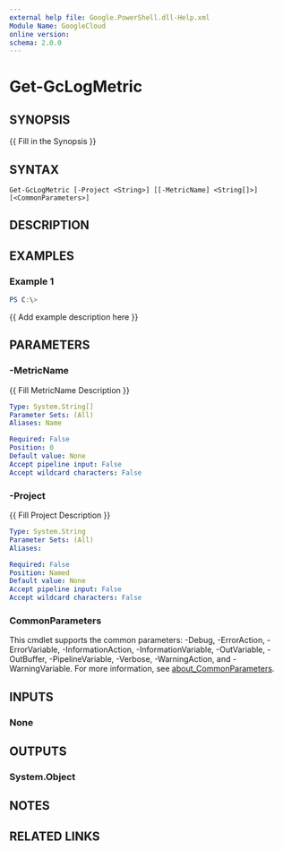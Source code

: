 ```yaml
---
external help file: Google.PowerShell.dll-Help.xml
Module Name: GoogleCloud
online version:
schema: 2.0.0
---
```


# Get-GcLogMetric

## SYNOPSIS
{{ Fill in the Synopsis }}

## SYNTAX

```
Get-GcLogMetric [-Project <String>] [[-MetricName] <String[]>] [<CommonParameters>]
```

## DESCRIPTION


## EXAMPLES

### Example 1
```powershell
PS C:\> 
```

{{ Add example description here }}

## PARAMETERS

### -MetricName
{{ Fill MetricName Description }}

```yaml
Type: System.String[]
Parameter Sets: (All)
Aliases: Name

Required: False
Position: 0
Default value: None
Accept pipeline input: False
Accept wildcard characters: False
```

### -Project
{{ Fill Project Description }}

```yaml
Type: System.String
Parameter Sets: (All)
Aliases:

Required: False
Position: Named
Default value: None
Accept pipeline input: False
Accept wildcard characters: False
```

### CommonParameters
This cmdlet supports the common parameters: -Debug, -ErrorAction, -ErrorVariable, -InformationAction, -InformationVariable, -OutVariable, -OutBuffer, -PipelineVariable, -Verbose, -WarningAction, and -WarningVariable. For more information, see [about_CommonParameters](http://go.microsoft.com/fwlink/?LinkID=113216).

## INPUTS

### None

## OUTPUTS

### System.Object
## NOTES

## RELATED LINKS
